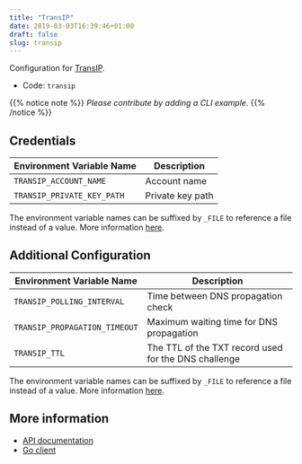 ```yaml
---
title: "TransIP"
date: 2019-03-03T16:39:46+01:00
draft: false
slug: transip
---
```


<!-- THIS DOCUMENTATION IS AUTO-GENERATED. PLEASE DO NOT EDIT. -->
<!-- providers/dns/transip/transip.toml -->
<!-- THIS DOCUMENTATION IS AUTO-GENERATED. PLEASE DO NOT EDIT. -->


Configuration for [TransIP](https://www.transip.nl/).


<!--more-->

- Code: `transip`

{{% notice note %}}
_Please contribute by adding a CLI example._
{{% /notice %}}




## Credentials

| Environment Variable Name | Description |
|-----------------------|-------------|
| `TRANSIP_ACCOUNT_NAME` | Account name |
| `TRANSIP_PRIVATE_KEY_PATH` | Private key path |

The environment variable names can be suffixed by `_FILE` to reference a file instead of a value.
More information [here](/lego/dns/#configuration-and-credentials).


## Additional Configuration

| Environment Variable Name | Description |
|--------------------------------|-------------|
| `TRANSIP_POLLING_INTERVAL` | Time between DNS propagation check |
| `TRANSIP_PROPAGATION_TIMEOUT` | Maximum waiting time for DNS propagation |
| `TRANSIP_TTL` | The TTL of the TXT record used for the DNS challenge |

The environment variable names can be suffixed by `_FILE` to reference a file instead of a value.
More information [here](/lego/dns/#configuration-and-credentials).




## More information

- [API documentation](https://api.transip.nl/docs/transip.nl/package-Transip.html)
- [Go client](https://github.com/transip/gotransip)

<!-- THIS DOCUMENTATION IS AUTO-GENERATED. PLEASE DO NOT EDIT. -->
<!-- providers/dns/transip/transip.toml -->
<!-- THIS DOCUMENTATION IS AUTO-GENERATED. PLEASE DO NOT EDIT. -->
